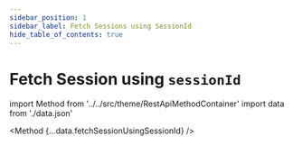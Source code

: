 ```yaml
---
sidebar_position: 1
sidebar_label: Fetch Sessions using SessionId
hide_table_of_contents: true
---
```


# Fetch Session using `sessionId`

import Method from '../../src/theme/RestApiMethodContainer'
import data from './data.json'

<Method
{...data.fetchSessionUsingSessionId}
/>
